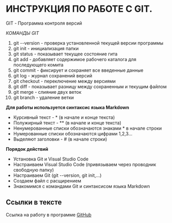 # ИНСТРУКЦИЯ ПО РАБОТЕ С GIT.

GIT - Программа контроля версий

*КОМАНДЫ GIT*
1. git --version - проверка установленной текущей версии программы
2. git init - инициализация папки
3. git status - показывает текущее состояние гита
4. git add - добавляет содержимое рабочего каталога для последующего комита
5. git commit - фиксирует и сохраняет все введенные данные
6. git log - журнал сохранений версий
7. git checkout - переключение между версиями
8. git diff - показывает разницу между сохраненным и текущим файлом
9. git merge - слияние двух веток
10. git branch - удаление ветки

**Для работы используется синтаксис языка Markdown**
* Курсивный текст - * (в начале и конце текста)
* Полужирный текст - ** (в начале и конце текста)
* Ненумерованные списки обозначаются знаками * в начале строки
* Нумерованные списки обозначаются цифрами 1,2,3... 
* Выделяют заголовки - # (в начале строки)

**Порядок действий**
* Установка Git и Visual Studio Code
* Настраиваем Visual Studio Code (привязываем через проводник свободную папку)
* Настраиваем Git (git --version, git init,...)
* Создаем файл с расщирением
* Знакомимся с командами Git и синтаксисом языка Markdown

## Ссылки в тексте

Ссылка на работу в программе [GitHub](https://github.com)
